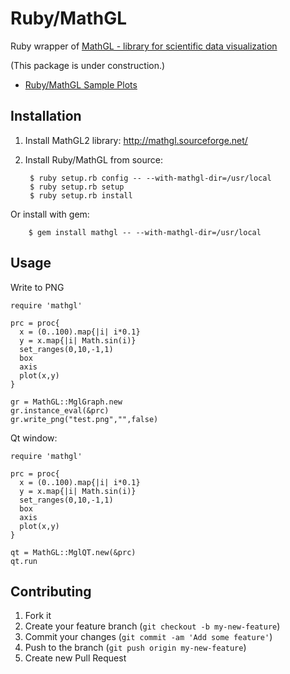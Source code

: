 # Ruby/MathGL

Ruby wrapper of [MathGL - library for scientific data visualization](http://mathgl.sourceforge.net/)

(This package is under construction.)

- [Ruby/MathGL Sample Plots](https://github.com/masa16/ruby-mathgl-sample)

## Installation

1. Install MathGL2 library: http://mathgl.sourceforge.net/

2. Install Ruby/MathGL from source:

        $ ruby setup.rb config -- --with-mathgl-dir=/usr/local
        $ ruby setup.rb setup
        $ ruby setup.rb install

  Or install with gem:

        $ gem install mathgl -- --with-mathgl-dir=/usr/local

## Usage

Write to PNG

    require 'mathgl'

    prc = proc{
      x = (0..100).map{|i| i*0.1}
      y = x.map{|i| Math.sin(i)}
      set_ranges(0,10,-1,1)
      box
      axis
      plot(x,y)
    }

    gr = MathGL::MglGraph.new
    gr.instance_eval(&prc)
    gr.write_png("test.png","",false)

Qt window:

    require 'mathgl'

    prc = proc{
      x = (0..100).map{|i| i*0.1}
      y = x.map{|i| Math.sin(i)}
      set_ranges(0,10,-1,1)
      box
      axis
      plot(x,y)
    }

    qt = MathGL::MglQT.new(&prc)
    qt.run

## Contributing

1. Fork it
2. Create your feature branch (`git checkout -b my-new-feature`)
3. Commit your changes (`git commit -am 'Add some feature'`)
4. Push to the branch (`git push origin my-new-feature`)
5. Create new Pull Request
